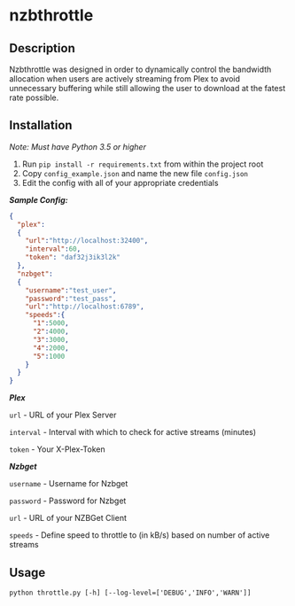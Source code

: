 # nzbthrottle


## Description
Nzbthrottle was designed in order to dynamically control the bandwidth allocation when users are actively streaming from Plex to avoid unnecessary buffering while still allowing the user to download at the fatest rate possible.

## Installation

*Note: Must have Python 3.5 or higher*

1. Run ```pip install -r requirements.txt``` from within the project root
2. Copy ```config_example.json``` and name the new file ```config.json```
3. Edit the config with all of your appropriate credentials

***Sample Config:***

```json
{
  "plex":
  {
    "url":"http://localhost:32400",
    "interval":60,
    "token": "daf32j3ik3l2k"
  },
  "nzbget":
  {
    "username":"test_user",
    "password":"test_pass",
    "url":"http://localhost:6789",
    "speeds":{
      "1":5000,
      "2":4000,
      "3":3000,
      "4":2000,
      "5":1000
    }
  }
}
```

***Plex***

```url``` - URL of your Plex Server

```interval``` - Interval with which to check for active streams (minutes)

```token``` - Your X-Plex-Token

***Nzbget***

```username``` - Username for Nzbget

```password``` - Password for Nzbget

```url``` - URL of your NZBGet Client

```speeds``` - Define speed to throttle to (in kB/s) based on number of active streams

## Usage

```python throttle.py [-h] [--log-level=['DEBUG','INFO','WARN']]```

